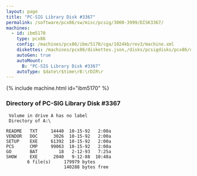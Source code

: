 ```yaml
---
layout: page
title: "PC-SIG Library Disk #3367"
permalink: /software/pcx86/sw/misc/pcsig/3000-3999/DISK3367/
machines:
  - id: ibm5170
    type: pcx86
    config: /machines/pcx86/ibm/5170/cga/1024kb/rev3/machine.xml
    diskettes: /machines/pcx86/diskettes.json,/disks/pcsigdisks/pcx86/diskettes.json
    autoGen: true
    autoMount:
      B: "PC-SIG Library Disk #3367"
    autoType: $date\r$time\rB:\rDIR\r
---
```


{% include machine.html id="ibm5170" %}

### Directory of PC-SIG Library Disk #3367

     Volume in drive A has no label
     Directory of A:\

    README   TXT     14440  10-15-92   2:00a
    VENDOR   DOC      3026  10-15-92   2:00a
    SETUP    EXE     61392  10-15-92   2:00a
    PCS      CMP     99063  10-15-92   2:00a
    GO       BAT        18   2-12-93   7:25a
    SHOW     EXE      2040   9-12-88  10:48a
            6 file(s)     179979 bytes
                          140288 bytes free
